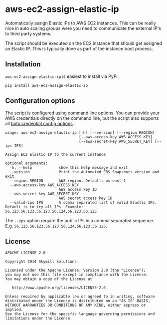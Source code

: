 aws-ec2-assign-elastic-ip
=========================

Automatically assign Elastic IPs to AWS EC2 instances. This can be really nice in auto scaling groups were you need to communicate the external IP's to third party systems.

The script should be executed on the EC2 instance that should get assigned an Elastic IP. This is typically done as part of the instance boot process.

Installation
------------

`aws-ec2-assign-elastic-ip` is easiest to install via PyPI.

    pip install aws-ec2-assign-elastic-ip

Configuration options
---------------------

The script is configured using command line options. You can provide your AWS credentials directly on the command line, but the script also supports all [boto credential config options](http://boto.readthedocs.org/en/latest/boto_config_tut.html#credentials).

    usage: aws-ec2-assign-elastic-ip [-h] [--version] [--region REGION]
                                     [--aws-access-key AWS_ACCESS_KEY]
                                     [--aws-secret-key AWS_SECRET_KEY] [--ips IPS]

    Assign EC2 Elastic IP to the current instance

    optional arguments:
      -h, --help            show this help message and exit
      --version             Print the Automated EBS Snapshots version and exit
      --region REGION       AWS region. Default: us-east-1
      --aws-access-key AWS_ACCESS_KEY
                            AWS access key ID
      --aws-secret-key AWS_SECRET_KEY
                            AWS secret access key ID
      --valid-ips IPS       A comma separated list of valid Elastic IPs. Default is to try all IPs. Example: 56.123.56.123,56.123.56.124,56.123.56.125

The `--ips` option require the public IPs in a comma separated sequence. E.g. `56.123.56.123,56.123.56.124,56.123.56.125`.

License
-------

    APACHE LICENSE 2.0

    Copyright 2014 Skymill Solutions

    Licensed under the Apache License, Version 2.0 (the "License");
    you may not use this file except in compliance with the License.
    You may obtain a copy of the License at

       http://www.apache.org/licenses/LICENSE-2.0

    Unless required by applicable law or agreed to in writing, software
    distributed under the License is distributed on an "AS IS" BASIS,
    WITHOUT WARRANTIES OR CONDITIONS OF ANY KIND, either express or implied.
    See the License for the specific language governing permissions and
    limitations under the License.
